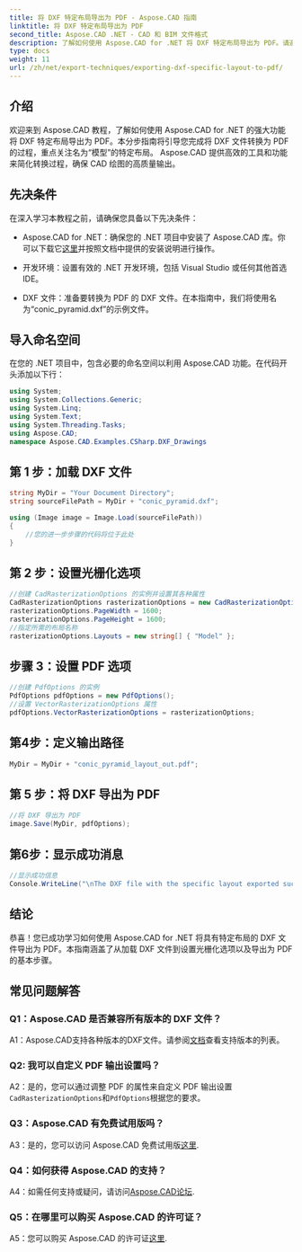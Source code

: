 ```yaml
---
title: 将 DXF 特定布局导出为 PDF - Aspose.CAD 指南
linktitle: 将 DXF 特定布局导出为 PDF
second_title: Aspose.CAD .NET - CAD 和 BIM 文件格式
description: 了解如何使用 Aspose.CAD for .NET 将 DXF 特定布局导出为 PDF。请遵循我们的分步指南，实现高效、高质量的转换。
type: docs
weight: 11
url: /zh/net/export-techniques/exporting-dxf-specific-layout-to-pdf/
---
```

## 介绍

欢迎来到 Aspose.CAD 教程，了解如何使用 Aspose.CAD for .NET 的强大功能将 DXF 特定布局导出为 PDF。本分步指南将引导您完成将 DXF 文件转换为 PDF 的过程，重点关注名为“模型”的特定布局。 Aspose.CAD 提供高效的工具和功能来简化转换过程，确保 CAD 绘图的高质量输出。

## 先决条件

在深入学习本教程之前，请确保您具备以下先决条件：

- Aspose.CAD for .NET：确保您的 .NET 项目中安装了 Aspose.CAD 库。你可以下载它[这里](https://releases.aspose.com/cad/net/)并按照文档中提供的安装说明进行操作。

- 开发环境：设置有效的 .NET 开发环境，包括 Visual Studio 或任何其他首选 IDE。

- DXF 文件：准备要转换为 PDF 的 DXF 文件。在本指南中，我们将使用名为“conic_pyramid.dxf”的示例文件。

## 导入命名空间

在您的 .NET 项目中，包含必要的命名空间以利用 Aspose.CAD 功能。在代码开头添加以下行：

```csharp
using System;
using System.Collections.Generic;
using System.Linq;
using System.Text;
using System.Threading.Tasks;
using Aspose.CAD;
namespace Aspose.CAD.Examples.CSharp.DXF_Drawings

```

## 第 1 步：加载 DXF 文件

```csharp
string MyDir = "Your Document Directory";
string sourceFilePath = MyDir + "conic_pyramid.dxf";

using (Image image = Image.Load(sourceFilePath))
{
    //您的进一步步骤的代码将位于此处
}
```

## 第 2 步：设置光栅化选项

```csharp
//创建 CadRasterizationOptions 的实例并设置其各种属性
CadRasterizationOptions rasterizationOptions = new CadRasterizationOptions();
rasterizationOptions.PageWidth = 1600;
rasterizationOptions.PageHeight = 1600;
//指定所需的布局名称
rasterizationOptions.Layouts = new string[] { "Model" };
```

## 步骤 3：设置 PDF 选项

```csharp
//创建 PdfOptions 的实例
PdfOptions pdfOptions = new PdfOptions();
//设置 VectorRasterizationOptions 属性
pdfOptions.VectorRasterizationOptions = rasterizationOptions;
```

## 第4步：定义输出路径

```csharp
MyDir = MyDir + "conic_pyramid_layout_out.pdf";
```

## 第 5 步：将 DXF 导出为 PDF

```csharp
//将 DXF 导出为 PDF
image.Save(MyDir, pdfOptions);
```

## 第6步：显示成功消息

```csharp
//显示成功信息
Console.WriteLine("\nThe DXF file with the specific layout exported successfully to PDF.\nFile saved at " + MyDir);
```

## 结论

恭喜！您已成功学习如何使用 Aspose.CAD for .NET 将具有特定布局的 DXF 文件导出为 PDF。本指南涵盖了从加载 DXF 文件到设置光栅化选项以及导出为 PDF 的基本步骤。

## 常见问题解答

### Q1：Aspose.CAD 是否兼容所有版本的 DXF 文件？

 A1：Aspose.CAD支持各种版本的DXF文件。请参阅[文档](https://reference.aspose.com/cad/net/)查看支持版本的列表。

### Q2: 我可以自定义 PDF 输出设置吗？

A2：是的，您可以通过调整 PDF 的属性来自定义 PDF 输出设置`CadRasterizationOptions`和`PdfOptions`根据您的要求。

### Q3：Aspose.CAD 有免费试用版吗？

 A3：是的，您可以访问 Aspose.CAD 免费试用版[这里](https://releases.aspose.com/).

### Q4：如何获得 Aspose.CAD 的支持？

A4：如需任何支持或疑问，请访问[Aspose.CAD论坛](https://forum.aspose.com/c/cad/19).

### Q5：在哪里可以购买 Aspose.CAD 的许可证？

A5：您可以购买 Aspose.CAD 的许可证[这里](https://purchase.aspose.com/buy).